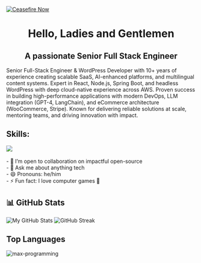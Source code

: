 [![Ceasefire Now](https://badge.techforpalestine.org/ceasefire-now)](https://techforpalestine.org/learn-more)

<h1 align="center">Hello, Ladies and Gentlemen</h1>
<h2 align="center">A passionate Senior Full Stack Engineer</h2>
<!-- <p align="center" > -->
 Senior Full-Stack Engineer & WordPress Developer with 10+ years of experience creating scalable SaaS, AI-enhanced platforms, and multilingual content systems. Expert in React, Node.js, Spring Boot, and headless WordPress with deep cloud-native experience across AWS. Proven success in building high-performance applications with modern DevOps, LLM integration (GPT-4, LangChain), and eCommerce architecture (WooCommerce, Stripe). Known for delivering reliable solutions at scale, mentoring teams, and driving innovation with impact.
</p>

## Skills:

  <a href="https://skillicons.dev">
    <img src="https://skillicons.dev/icons?i=js,ts,nextjs,react,vite,nodejs,prisma,vscode,py,git,github,githubactions,astro,css,tailwind,express,fastapi,firebase,mongodb,supabase,dart,flutter,netlify,vercel,python,java,nest,symfony,django,graphql,wordpress,aws,mysql,postgresql,cypress,jest,php,c#,mocha,jest,redis" />
  </a>

<br />
<br />
- 👯 I’m open to collaboration on impactful open-source
<br />
- 💬 Ask me about anything tech
<br />
- 😄 Pronouns: he/him
<br />
- ⚡ Fun fact: I love computer games 🥳

## 📊 GitHub Stats

![My GitHub Stats](https://github-readme-stats.vercel.app/api?username=mybuddy4305&show_icons=true&theme=radical)
![GitHub Streak](https://github-readme-streak-stats.herokuapp.com/?user=jinyiguo&theme=radical)

## Top Languages
<p><img align="left" src="https://github-readme-stats.max-programming.vercel.app/api/top-langs/?username=mybuddy4305&layout=compact&hide=html&theme=react" alt="max-programming" /></p> 
